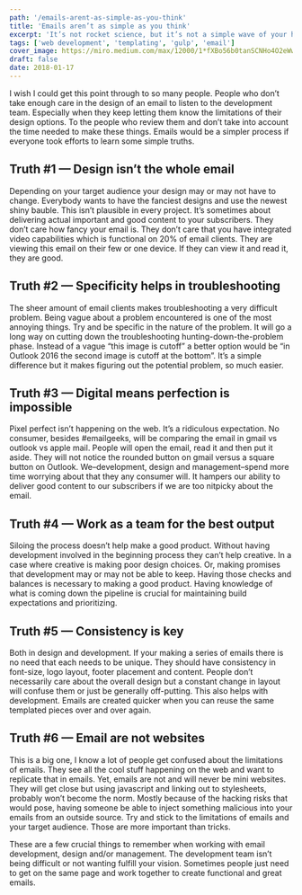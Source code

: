 ```yaml
---
path: '/emails-arent-as-simple-as-you-think'
title: 'Emails aren’t as simple as you think'
excerpt: 'It’s not rocket science, but it’s not a simple wave of your hand either'
tags: ['web development', 'templating', 'gulp', 'email']
cover_image: https://miro.medium.com/max/12000/1*fXBo56b0tanSCNHo4O2eWw.jpeg
draft: false
date: 2018-01-17
---
```


I wish I could get this point through to so many people. People who don’t take enough care in the design of an email to listen to the development team. Especially when they keep letting them know the limitations of their design options. To the people who review them and don’t take into account the time needed to make these things. Emails would be a simpler process if everyone took efforts to learn some simple truths.

## Truth #1 — Design isn’t the whole email

Depending on your target audience your design may or may not have to change. Everybody wants to have the fanciest designs and use the newest shiny bauble. This isn’t plausible in every project. It’s sometimes about delivering actual important and good content to your subscribers. They don’t care how fancy your email is. They don’t care that you have integrated video capabilities which is functional on 20% of email clients. They are viewing this email on their few or one device. If they can view it and read it, they are good.

## Truth #2 — Specificity helps in troubleshooting

The sheer amount of email clients makes troubleshooting a very difficult problem. Being vague about a problem encountered is one of the most annoying things. Try and be specific in the nature of the problem. It will go a long way on cutting down the troubleshooting hunting-down-the-problem phase. Instead of a vague “this image is cutoff” a better option would be “in Outlook 2016 the second image is cutoff at the bottom”. It’s a simple difference but it makes figuring out the potential problem, so much easier.

## Truth #3 — Digital means perfection is impossible

Pixel perfect isn’t happening on the web. It’s a ridiculous expectation. No consumer, besides #emailgeeks, will be comparing the email in gmail vs outlook vs apple mail. People will open the email, read it and then put it aside. They will not notice the rounded button on gmail versus a square button on Outlook. We–development, design and management–spend more time worrying about that they any consumer will. It hampers our ability to deliver good content to our subscribers if we are too nitpicky about the email.

## Truth #4 — Work as a team for the best output

Siloing the process doesn’t help make a good product. Without having development involved in the beginning process they can’t help creative. In a case where creative is making poor design choices. Or, making promises that development may or may not be able to keep. Having those checks and balances is necessary to making a good product. Having knowledge of what is coming down the pipeline is crucial for maintaining build expectations and prioritizing.

## Truth #5 — Consistency is key

Both in design and development. If your making a series of emails there is no need that each needs to be unique. They should have consistency in font-size, logo layout, footer placement and content. People don’t necessarily care about the overall design but a constant change in layout will confuse them or just be generally off-putting. This also helps with development. Emails are created quicker when you can reuse the same templated pieces over and over again.

## Truth #6 — Email are not websites

This is a big one, I know a lot of people get confused about the limitations of emails. They see all the cool stuff happening on the web and want to replicate that in emails. Yet, emails are not and will never be mini websites. They will get close but using javascript and linking out to stylesheets, probably won’t become the norm. Mostly because of the hacking risks that would pose, having someone be able to inject something malicious into your emails from an outside source. Try and stick to the limitations of emails and your target audience. Those are more important than tricks.

These are a few crucial things to remember when working with email development, design and/or management. The development team isn’t being difficult or not wanting fulfill your vision. Sometimes people just need to get on the same page and work together to create functional and great emails.